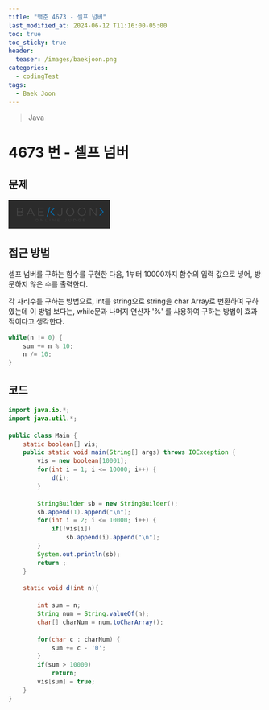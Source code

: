 ```yaml
---
title: "백준 4673 - 셀프 넘버"
last_modified_at: 2024-06-12 T11:16:00-05:00
toc: true
toc_sticky: true
header:
  teaser: /images/baekjoon.png
categories:
  - codingTest
tags:
  - Baek Joon
---
```


> Java

# 4673 번 - 셀프 넘버

## 문제

[<img src="/images/baekjoon.png" width="40%" height="40%">](https://www.acmicpc.net/problem/4673)

## 접근 방법

셀프 넘버를 구하는 함수를 구현한 다음,
1부터 10000까지 함수의 입력 값으로 넣어,
방문하지 않은 수를 출력한다.

각 자리수를 구하는 방법으로, int를 string으로 string을 char Array로 변환하여 구하였는데
이 방법 보다는, while문과 나머지 연산자 '%' 를 사용하여 구하는 방법이 효과적이다고 생각한다.
```java
while(n != 0) {
	sum += n % 10;
	n /= 10;
}
```

## 코드

```java
import java.io.*;
import java.util.*;

public class Main {
    static boolean[] vis;
    public static void main(String[] args) throws IOException {
        vis = new boolean[10001];
        for(int i = 1; i <= 10000; i++) {
            d(i);
        }
        
        StringBuilder sb = new StringBuilder();
        sb.append(1).append("\n");
        for(int i = 2; i <= 10000; i++) {
            if(!vis[i])
                sb.append(i).append("\n");
        }
        System.out.println(sb);
        return ;
    }
    
    static void d(int n){
        
        int sum = n;
        String num = String.valueOf(n);
        char[] charNum = num.toCharArray();
        
        for(char c : charNum) {
            sum += c - '0';
        }
        if(sum > 10000)
            return;
        vis[sum] = true;
    }
}
```
